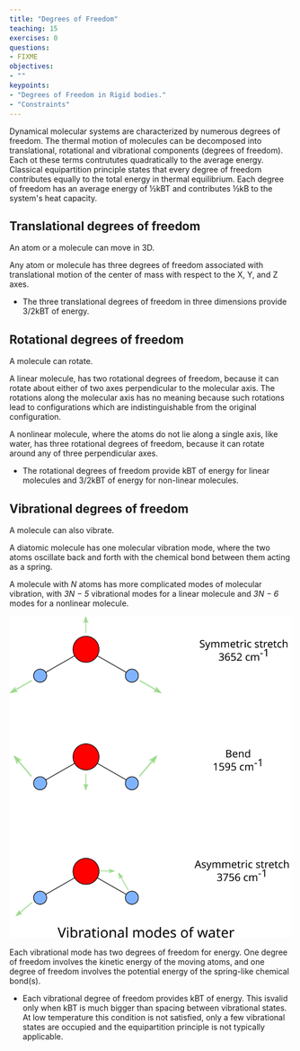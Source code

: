 ```yaml
---
title: "Degrees of Freedom"
teaching: 15
exercises: 0
questions:
- FIXME
objectives:
- ""
keypoints:
- "Degrees of Freedom in Rigid bodies."
- "Constraints"
---
```

Dynamical molecular systems are characterized by numerous degrees of freedom. The thermal motion of molecules can be decomposed into translational, rotational and vibrational components (degrees of freedom). Each ot these terms contrututes quadratically to the average energy. Classical equipartition principle states that every degree of freedom contributes equally to the total energy in thermal equilibrium. Each degree of freedom has an average energy of  ½kBT  and contributes  ½kB to the system's heat capacity.

## Translational degrees of freedom
An atom or a molecule can move in 3D.

Any atom or molecule has three degrees of freedom associated with translational motion of the center of mass with respect to the X, Y, and Z axes.

- The three translational degrees of freedom in three dimensions provide 3/2kBT of energy.

## Rotational degrees of freedom
A molecule can rotate.

A linear molecule, has two rotational degrees of freedom, because it can rotate about either of two axes perpendicular to the molecular axis. The rotations along the molecular axis has no meaning because such rotations lead to configurations which are indistinguishable from the original configuration.

A nonlinear molecule, where the atoms do not lie along a single axis, like water, has three rotational degrees of freedom, because it can rotate around any of three perpendicular axes.

- The rotational degrees of freedom provide kBT of energy for linear molecules and 3/2kBT of energy for non-linear molecules.

## Vibrational degrees of freedom
A molecule can also vibrate.

A diatomic molecule has one molecular vibration mode, where the two atoms oscillate back and forth with the chemical bond between them acting as a spring.

A molecule with *N* atoms has more complicated modes of molecular vibration, with *3N − 5* vibrational modes for a linear molecule and *3N − 6* modes for a nonlinear molecule.

![Vibrational modes of water](../fig/vibr_modes.svg)

Each vibrational mode has two degrees of freedom for energy. One degree of freedom involves the kinetic energy of the moving atoms, and one degree of freedom involves the potential energy of the spring-like chemical bond(s).

- Each vibrational degree of freedom provides kBT of energy. This isvalid only when kBT is much bigger than spacing between vibrational states.  At low temperature this condition is not satisfied, only a few vibrational states are occupied and the equipartition principle is not typically applicable.
